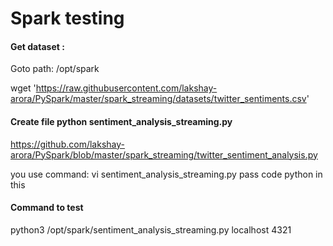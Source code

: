# Spark testing

#### Get dataset :

Goto path: /opt/spark

wget 'https://raw.githubusercontent.com/lakshay-arora/PySpark/master/spark_streaming/datasets/twitter_sentiments.csv'

#### Create file python sentiment_analysis_streaming.py

https://github.com/lakshay-arora/PySpark/blob/master/spark_streaming/twitter_sentiment_analysis.py

you use command: vi sentiment_analysis_streaming.py pass code python in this

#### Command to test

python3 /opt/spark/sentiment_analysis_streaming.py localhost 4321
